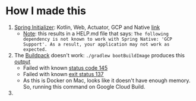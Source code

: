 
# How I made this
1. [Spring Initializer](htps://start.spring.io): Kotlin, Web, Actuator, GCP and Native [link](https://start.spring.io/#!type=gradle-project&language=kotlin&platformVersion=2.4.5.RELEASE&packaging=jar&jvmVersion=11&groupId=joeyslalom&artifactId=upgraded-garbanzo&name=upgraded-garbanzo&description=Demo%20project%20for%20Spring%20Boot&packageName=joeyslalom.upgraded-garbanzo&dependencies=native,actuator,web,cloud-gcp)
    * [Note](https://github.com/GoogleCloudPlatform/spring-cloud-gcp/issues/379): this results in a HELP.md file that says:
    ```The following dependency is not known to work with Spring Native: 'GCP Support'. As a result, your application may not work as expected.```
2. The [Buildpack](https://docs.spring.io/spring-native/docs/current/reference/htmlsingle/#getting-started-buildpacks) doesn't work: `./gradlew bootBuildImage` produces this [output](build1.log)
    * Failed with known [status code 145](https://docs.spring.io/spring-native/docs/current/reference/htmlsingle/#_builder_lifecycle_creator_failed_with_status_code_145)
    * Failed with known [exit status 137](https://docs.spring.io/spring-native/docs/current/reference/htmlsingle/#_out_of_memory_error_when_building_the_native_image)
    * As this is Docker on Mac, looks like it doesn't have enough memory.  So, running this command on Google Cloud Build.
3.     